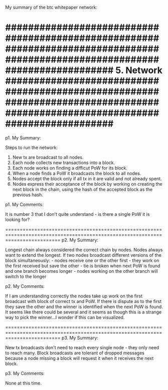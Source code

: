 My summary of the btc whitepaper network:

###############################################################################################################################
5. Network
###############################################################################################################################
===============================================================================================================================
p1. My Summary:

Steps to run the network:

1. New tx are broadcast to all nodes.
2. Each node collects new transactions into a block.
3. Each node works on finding a difficut PoW for its block.
4. When a node finds a PoW it broadcasts the block to all nodes.
5. Nodes accept the block only if all tx in it are valid and not already spent. 
6. Nodes express their acceptance of the block by working on creating the next block in the chain, using the hash of the accepted block as the previous hash. 

p1. My Comments:

It is number 3 that I don't quite understand - is there a single PoW it is looking for?


===============================================================================================================================
p2. My Summary:

Longest chain always considered the correct chain by nodes.
Nodes always want to extend the longest. 
If two nodes broadcast different versions of the block simultaneously:
    - nodes receive one or the other first
    - they work on the first received but save the other
    - tie is broken when next PoW is found and one branch becomes longer
    - nodes working on the other branch will switch to the longer

p2. My Comments:

If I am understanding correctly the nodes take up work on the first broadcast with block of correct tx and PoW. If there is dispute as to the first they save the other and the winner is identified when the next PoW is found. It seems like there could be several and it seems as though this is a strange way to pick the winner...I wonder if this can be visualized. 

===============================================================================================================================
p3. My Summary:

New tx broadcasts don't need to reach every single node - they only need to reach many. 
Block broadcasts are tolerant of dropped messages because a node missing a block will request it when it receives the next block. 

p3. My Comments:

None at this time. 
